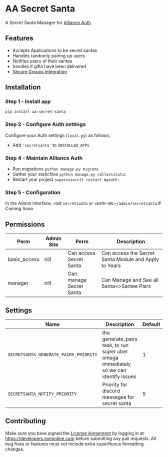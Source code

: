 # AA Secret Santa

A Secret Santa Manager for [Alliance Auth](https://gitlab.com/allianceauth/allianceauth)

## Features

- Accepts Applications to be secret santas
- Handles randomly pairing up users
- Notifies users of their santee
- handles if gifts have been delivered
- [Secure Groups Integration](https://github.com/Solar-Helix-Independent-Transport/allianceauth-secure-groups)

## Installation

### Step 1 - Install app

```shell
pip install aa-secret-santa
```

### Step 2 - Configure Auth settings

Configure your Auth settings (`local.py`) as follows:

- Add `'secretsanta'` to `INSTALLED_APPS`

### Step 4 - Maintain Alliance Auth

- Run migrations `python manage.py migrate`
- Gather your staticfiles `python manage.py collectstatic`
- Restart your project `supervisorctl restart myauth:`

### Step 5 - Configuration

In the Admin interface, visit `secretsanta` or `<AUTH-URL>/admin/secretsanta` # Coming Soon

## Permissions

| Perm | Admin Site  | Perm | Description |
| --- | --- | --- | --- |
| basic_access | nill | Can access Secret Santa | Can access the Secret Santa Module and Apply to Years
| manager | nill | Can manage Secret Santa | Can Manage and See all Santa<>Santee Pairs

## Settings

| Name | Description | Default |
| --- | --- | --- |
`SECRETSANTA_GENERATE_PAIRS_PRIORITY`| the generate_pairs task, to run super uber omega immediately so we can identify issues | 1
`SECRETSANTA_NOTIFY_PRIORITY`| Priority for discord messages for secret santa | 5

## Contributing

Make sure you have signed the [License Agreement](https://developers.eveonline.com/resource/license-agreement) by logging in at <https://developers.eveonline.com> before submitting any pull requests. All bug fixes or features must not include extra superfluous formatting changes.
